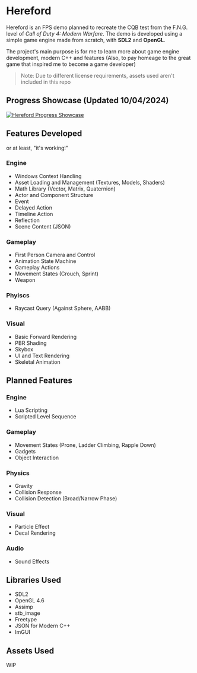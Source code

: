 # Hereford
Hereford is an FPS demo planned to recreate the CQB test from the F.N.G. level of *Call of Duty 4: Modern Warfare*. 
The demo is developed using a simple game engine made from scratch, with **SDL2** and **OpenGL**. 

The project's main purpose is for me to learn more about game engine development, modern C++ and features
(Also, to pay homeage to the great game that inspired me to become a game developer)

>Note: Due to different license requirements, assets used aren't included in this repo

## Progress Showcase (Updated 10/04/2024)
[![Hereford Progress Showcase](http://img.youtube.com/vi/aHzO6nfm-FM/0.jpg)](https://youtu.be/aHzO6nfm-FM)

## Features Developed
or at least, "it's working!"
### Engine
- Windows Context Handling
- Asset Loading and Management (Textures, Models, Shaders)
- Math Library (Vector, Matrix, Quaternion)
- Actor and Component Structure
- Event
- Delayed Action
- Timeline Action
- Reflection
- Scene Content (JSON)

### Gameplay
- First Person Camera and Control
- Animation State Machine
- Gameplay Actions
- Movement States (Crouch, Sprint)
- Weapon

### Phyiscs
- Raycast Query (Against Sphere, AABB)

### Visual
- Basic Forward Rendering
- PBR Shading
- Skybox
- UI and Text Rendering
- Skeletal Animation

## Planned Features
### Engine
- Lua Scripting
- Scripted Level Sequence

### Gameplay
- Movement States (Prone, Ladder Climbing, Rapple Down)
- Gadgets
- Object Interaction

### Physics
- Gravity
- Collision Response
- Collision Detection (Broad/Narrow Phase)

### Visual
- Particle Effect
- Decal Rendering

### Audio
- Sound Effects

## Libraries Used
- SDL2
- OpenGL 4.6
- Assimp
- stb_image
- Freetype
- JSON for Modern C++
- ImGUI

## Assets Used
WIP
